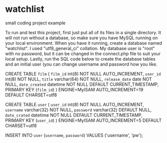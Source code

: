 # watchlist
small coding project example

To run and test this project, first just put all of its files in a single directory.
It will not run without a database, so make sure you have MySQL running on your local environment.
When you have it running, create a database named "watchlist". I used "utf8_general_ci" collation.
My database user is "root" with no password, but it can be changed in the connect.php file to suit your local setup.
Lastly, run the SQL code below to create the database tables and an initial user (you can change username and password how you like.

CREATE TABLE `film` (
 `film_id` int(8) NOT NULL AUTO_INCREMENT,
 `user_id` int(8) NOT NULL,
 `title` varchar(64) NOT NULL,
 `release_date` date NOT NULL,
 `date_created` datetime NOT NULL DEFAULT CURRENT_TIMESTAMP,
 PRIMARY KEY (`film_id`)
) ENGINE=MyISAM AUTO_INCREMENT=19 DEFAULT CHARSET=utf8

CREATE TABLE `user` (
 `user_id` int(8) NOT NULL AUTO_INCREMENT,
 `username` varchar(32) NOT NULL,
 `password` varchar(32) DEFAULT NULL,
 `date_crated` datetime NOT NULL DEFAULT CURRENT_TIMESTAMP,
 PRIMARY KEY (`user_id`)
) ENGINE=MyISAM AUTO_INCREMENT=5 DEFAULT CHARSET=utf8

INSERT INTO `user` (`username`, `password`) VALUES ('username', 'pw');
